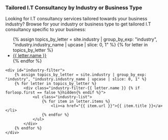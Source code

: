 <div id="industry-consultation">
    <h3>Tailored I.T Consultancy by Industry or Business Type</h3>
    <p>Looking for I.T consultancy services tailored towards your business industry? Browse for your industry or business type to get tailored I.T consultancy specific to your business:</p>
    <nav aria-label="Page navigation example">
      <ul class="pagination-az" id="industry-pagination">
        {% assign topics_by_letter = site.industry | group_by_exp: "industry", "industry.industry_name | upcase | slice: 0, 1" %}
        {% for letter in topics_by_letter %}
             <li class="page-item"><a class="page-link {% if forloop.first == true %}current{% endif %}" href="#">{{ letter.name }}</a></li>
        {% endfor %}
      </ul>
    </nav>

    <div id="industry-filter">
        {% assign topics_by_letter = site.industry | group_by_exp: "industry", "industry.industry_name | upcase | slice: 0, 1" %}
        {% for letter in topics_by_letter %}
            <div class="industry-filter-{{ letter.name }} {% if forloop.first == false %}hidden{% endif %}">
                <ul class="industry-list">
                    {% for item in letter.items %}
                        <li><a href="{{ item.url }}">{{ item.title }}</a></li>
                    {% endfor %}
                </ul>
            </div>
        {% endfor %}
    </div>
</div>